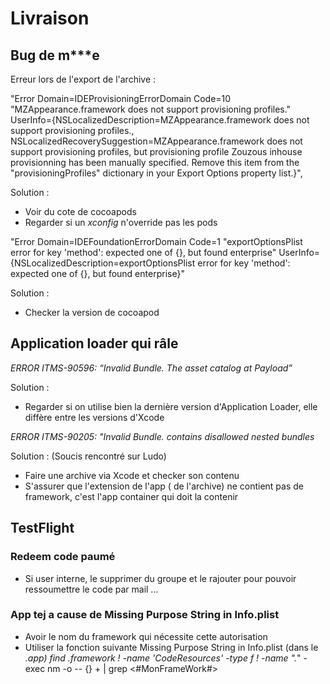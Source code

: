 # Livraison

## Bug de m***e

Erreur lors de l'export de l'archive :


"Error Domain=IDEProvisioningErrorDomain Code=10 \"MZAppearance.framework does not support provisioning profiles.\" UserInfo={NSLocalizedDescription=MZAppearance.framework does not support provisioning profiles., NSLocalizedRecoverySuggestion=MZAppearance.framework does not support provisioning profiles, but provisioning profile Zouzous inhouse provisionning has been manually specified. Remove this item from the \"provisioningProfiles\" dictionary in your Export Options property list.}",

Solution :
  * Voir du cote de cocoapods
  * Regarder si un *xconfig* n'override pas les pods


"Error Domain=IDEFoundationErrorDomain Code=1 "exportOptionsPlist error for key 'method': expected one of {}, but found enterprise" UserInfo={NSLocalizedDescription=exportOptionsPlist error for key 'method': expected one of {}, but found enterprise}"

Solution :
  * Checker la version de cocoapod

## Application loader qui râle

*ERROR ITMS-90596: “Invalid Bundle. The asset catalog at Payload”*

Solution :
 * Regarder si on utilise bien la dernière version d'Application Loader, elle diffère entre les versions d'Xcode

*ERROR ITMS-90205: "Invalid Bundle. contains disallowed nested bundles*

Solution : (Soucis rencontré sur Ludo)
  * Faire une archive via Xcode et checker son contenu
  * S'assurer que l'extension de l'app ( de l'archive) ne contient pas de framework, c'est l'app container qui doit la contenir

## TestFlight

### Redeem code paumé
* Si user interne, le supprimer du groupe et le rajouter pour pouvoir ressoumettre le code par mail ...


### App tej a cause de Missing Purpose String in Info.plist
* Avoir le nom du framework qui nécessite cette autorisation
* Utiliser la fonction suivante Missing Purpose String in Info.plist (dans le *.app) find *.framework ! -name '*CodeResources*' -type f ! -name "*.*" -exec nm -o -- {} + | grep <#MonFrameWork#>

